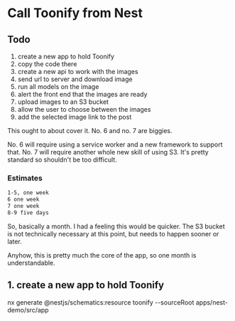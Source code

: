# Call Toonify from Nest

## Todo

1. create a new app to hold Toonify
2. copy the code there
3. create a new api to work with the images
4. send url to server and download image
5. run all models on the image
6. alert the front end that the images are ready
7. upload images to an S3 bucket
8. allow the user to choose between the images
9. add the selected image link to the post

This ought to about cover it.  No. 6 and no. 7 are biggies.

No. 6 will require using a service worker and a new framework to support that.
No. 7 will require another whole new skill of using S3.  It's pretty standard so shouldn't be too difficult.

### Estimates

```txt
1-5, one week
6 one week
7 one week
8-9 five days
```

So, basically a month.  I had a feeling this would be quicker.  The S3 bucket is not technically necessary at this point, but needs to happen sooner or later.

Anyhow, this is pretty much the core of the app, so one month is understandable.

## 1. create a new app to hold Toonify

nx generate @nestjs/schematics:resource toonify --sourceRoot apps/nest-demo/src/app
